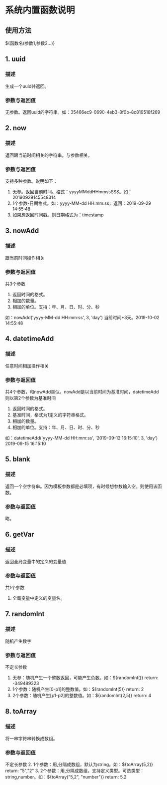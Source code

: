 # 系统内置函数说明
## 使用方法
${函数名(参数1,参数2...)}

## 1. uuid
### 描述
生成一个uuid并返回。

### 参数与返回值
无参数。返回uuid的字符串。如：35466ec9-0690-4eb3-8f0b-8c819518f269

## 2. now
### 描述
返回跟当前时间相关的字符串。与参数相关。

### 参数与返回值
支持多种参数。说明如下：  
1. 无参。返回当前时间。格式：yyyyMMddHHmmssSSS。如：20190929145548314
2. 1个参数-日期格式。如：yyyy-MM-dd HH:mm:ss，返回：2019-09-29 14:55:48
3. 如果想返回时间戳。则日期格式为：timestamp

## 3. nowAdd
### 描述
跟当前时间操作相关

### 参数与返回值
共3个参数
1. 返回时间的格式。
2. 相加的数量。
3. 相加的单位。支持：年、月、日、时、分、秒

如：nowAdd('yyyy-MM-dd HH:mm:ss', 3, 'day') 当前时间+3天。2019-10-02 14:55:48

## 4. datetimeAdd
### 描述
任意时间相加操作相关

### 参数与返回值
共4个参数，和nowAdd类似。nowAdd是以当前时间为基准时间，datetimeAdd则以第2个参数为基准时间
1. 返回时间的格式。
2. 基准时间，格式为1定义的字符串格式。
2. 相加的数量。
3. 相加的单位。支持：年、月、日、时、分、秒

如：datetimeAdd('yyyy-MM-dd HH:mm:ss', '2019-09-12 16:15:10', 3, 'day')	2019-09-15 16:15:10

## 5. blank
### 描述
返回一个空字符串。因为模板参数都是必填项，有时候想参数输入空。则使用该函数。

### 参数与返回值
略。

## 6. getVar
### 描述
返回全局变量中的定义的变量值

### 参数与返回值
共1个参数
1. 全局变量中定义的变量名。

## 7. randomInt
### 描述
随机产生数字

### 参数与返回值
不定长参数
1. 无参：随机产生一个整数返回，可能产生负数。如：${randomInt()} return: -349489323
2. 1个参数：随机产生[0-p1]的整数值。如：${randomInt(5)} return: 2
3. 2个参数：随机产生[p1-p2]的整数值。如：${randomInt(2,5)}	return: 4

## 8. toArray
### 描述
将一串字符串转换成数组。

### 参数与返回值
不定长参数
2. 1个参数：用,分隔成数组，默认为string。如：${toArray(5,2)} return: "5","2"
3. 2个参数：用,分隔成数组，支持定义类型。可选类型：string,number。如：${toArray("5,2", "number")}	return: 5,2
